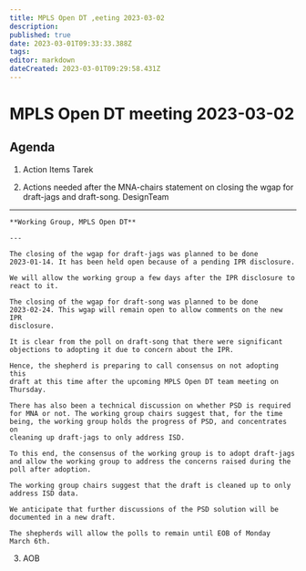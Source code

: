 ```yaml
---
title: MPLS Open DT ,eeting 2023-03-02
description: 
published: true
date: 2023-03-01T09:33:33.388Z
tags: 
editor: markdown
dateCreated: 2023-03-01T09:29:58.431Z
---
```


# MPLS Open DT meeting 2023-03-02

## Agenda

1. Action Items 
Tarek

2. Actions needed after the MNA-chairs statement on closing the wgap for draft-jags and draft-song.
DesignTeam

---

 

    **Working Group, MPLS Open DT**
    
    ---

    The closing of the wgap for draft-jags was planned to be done
    2023-01-14. It has been held open because of a pending IPR disclosure.

    We will allow the working group a few days after the IPR disclosure to
    react to it.

    The closing of the wgap for draft-song was planned to be done
    2023-02-24. This wgap will remain open to allow comments on the new IPR
    disclosure.

    It is clear from the poll on draft-song that there were significant
    objections to adopting it due to concern about the IPR.

    Hence, the shepherd is preparing to call consensus on not adopting this
    draft at this time after the upcoming MPLS Open DT team meeting on
    Thursday.

    There has also been a technical discussion on whether PSD is required
    for MNA or not. The working group chairs suggest that, for the time
    being, the working group holds the progress of PSD, and concentrates on
    cleaning up draft-jags to only address ISD.

    To this end, the consensus of the working group is to adopt draft-jags
    and allow the working group to address the concerns raised during the
    poll after adoption.

    The working group chairs suggest that the draft is cleaned up to only
    address ISD data.

    We anticipate that further discussions of the PSD solution will be
    documented in a new draft.

    The shepherds will allow the polls to remain until EOB of Monday
    March 6th.




3. AOB

